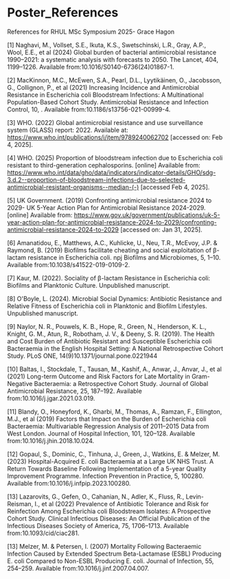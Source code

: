 # Poster_References
References for RHUL MSc Symposium 2025- Grace Hagon

[1] 
Naghavi, M., Vollset, S.E., Ikuta, K.S., Swetschinski, L.R., Gray, A.P., Wool, E.E., et al (2024) Global burden of bacterial antimicrobial resistance 1990–2021: a systematic analysis with forecasts to 2050. The Lancet, 404, 1199–1226. Available from:10.1016/S0140-6736(24)01867-1.

[2] 
MacKinnon, M.C., McEwen, S.A., Pearl, D.L., Lyytikäinen, O., Jacobsson, G., Collignon, P., et al (2021) Increasing Incidence and Antimicrobial Resistance in Escherichia coli Bloodstream Infections: A Multinational Population-Based Cohort Study. Antimicrobial Resistance and Infection Control, 10, . Available from:10.1186/s13756-021-00999-4.

[3]
WHO. (2022) Global antimicrobial resistance and use surveillance system (‎GLASS)‎ report: 2022. Available at: https://www.who.int/publications/i/item/9789240062702 [accessed on: Feb 4, 2025].

[4]
WHO. (2025) Proportion of bloodstream infection due to Escherichia coli resistant to third-generation cephalosporins. [online] Available from: https://www.who.int/data/gho/data/indicators/indicator-details/GHO/sdg-3.d.2--proportion-of-bloodstream-infections-due-to-selected-antimicrobial-resistant-organisms--median-(-) [accessed Feb 4, 2025].

[5]
UK Government. (2019) Confronting antimicrobial resistance 2024 to 2029- UK 5-Year Action Plan for Antimicrobial Resistance 2024-2029. [online] Available from: https://www.gov.uk/government/publications/uk-5-year-action-plan-for-antimicrobial-resistance-2024-to-2029/confronting-antimicrobial-resistance-2024-to-2029 [accessed on: Jan 31, 2025].

[6]
Amanatidou, E., Matthews, A.C., Kuhlicke, U., Neu, T.R., McEvoy, J.P. & Raymond, B. (2019) Biofilms facilitate cheating and social exploitation of β-lactam resistance in Escherichia coli. npj Biofilms and Microbiomes, 5, 1–10. Available from:10.1038/s41522-019-0109-2.

[7] 
​Kaur, M. (2022). Sociality of β-lactam Resistance in Escherichia coli: Biofilms and Planktonic Culture. Unpublished manuscript. 

[8] 
​O'Boyle, L. (2024). Microbial Social Dynamics: Antibiotic Resistance and Relative Fitness of Escherichia coli in Planktonic and Biofilm Lifestyles. Unpublished manuscript. 

[9] 
​Naylor, N. R., Pouwels, K. B., Hope, R., Green, N., Henderson, K. L., Knight, G. M., Atun, R., Robotham, J. V., & Deeny, S. R. (2019). The Health and Cost Burden of Antibiotic Resistant and Susceptible Escherichia coli Bacteraemia in the English Hospital Setting: A National Retrospective Cohort Study. PLoS ONE, 14(9)10.1371/journal.pone.0221944 

[10] 
Baltas, I., Stockdale, T., Tausan, M., Kashif, A., Anwar, J., Anvar, J., et al (2021) Long-term Outcome and Risk Factors for Late Mortality in Gram-Negative Bacteraemia: a Retrospective Cohort Study. Journal of Global Antimicrobial Resistance, 25, 187–192. Available from:10.1016/j.jgar.2021.03.019.

[11] 
Blandy, O., Honeyford, K., Gharbi, M., Thomas, A., Ramzan, F., Ellington, M.J., et al (2019) Factors that Impact on the Burden of Escherichia coli Bacteraemia: Multivariable Regression Analysis of 2011–2015 Data from West London. Journal of Hospital Infection, 101, 120–128. Available from:10.1016/j.jhin.2018.10.024.

[12] 
Gopaul, S., Dominic, C., Tinhuna, J., Green, J., Watkins, E. & Melzer, M. (2023) Hospital-Acquired E. coli Bacteraemia at a Large UK NHS Trust. A Return Towards Baseline Following Implementation of a 5-year Quality Improvement Programme. Infection Prevention in Practice, 5, 100280. Available from:10.1016/j.infpip.2023.100280.

[13] 
Lazarovits, G., Gefen, O., Cahanian, N., Adler, K., Fluss, R., Levin-Reisman, I., et al (2022) Prevalence of Antibiotic Tolerance and Risk for Reinfection Among Escherichia coli Bloodstream Isolates: A Prospective Cohort Study. Clinical Infectious Diseases: An Official Publication of the Infectious Diseases Society of America, 75, 1706–1713. Available from:10.1093/cid/ciac281.

[13] 
Melzer, M. & Petersen, I. (2007) Mortality Following Bacteraemic Infection Caused by Extended Spectrum Beta-Lactamase (ESBL) Producing E. coli Compared to Non-ESBL Producing E. coli. Journal of Infection, 55, 254–259. Available from:10.1016/j.jinf.2007.04.007.
